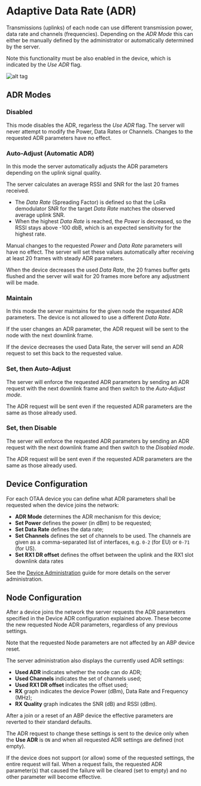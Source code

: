 # Adaptive Data Rate (ADR)

Transmissions (uplinks) of each node can use different transmission power, data
rate and channels (frequencies). Depending on the *ADR Mode* this can either be
manually defined by the administrator or automatically determined by the server.

Note this functionality must be also enabled in the device, which is indicated
by the *Use ADR* flag.

![alt tag](https://raw.githubusercontent.com/gotthardp/lorawan-server/master/doc/images/admin-adr.png)


## ADR Modes

### Disabled

This mode disables the ADR, regarless the *Use ADR* flag. The server will never
attempt to modify the Power, Data Rates or Channels. Changes to the requested
ADR parameters have no effect.

### Auto-Adjust (Automatic ADR)

In this mode the server automatically adjusts the ADR parameters depending on
the uplink signal quality.

The server calculates an average RSSI and SNR for the last 20 frames received.
 * The *Data Rate* (Spreading Factor) is defined so that the LoRa demodulator SNR
   for the target *Data Rate* matches the observed average uplink SNR.
 * When the highest *Data Rate* is reached, the *Power* is decreased, so the
   RSSI stays above -100 dbB, which is an expected sensitivity for the highest rate.

Manual changes to the requested *Power* and *Data Rate* parameters will have no
effect. The server will set these values automatically after receiving at least
20 frames with steady ADR parameters.

When the device decreases the used *Data Rate*, the 20 frames buffer gets flushed
and the server will wait for 20 frames more before any adjustment will be made.

### Maintain

In this mode the server maintains for the given node the requested ADR
parameters. The device is not allowed to use a different *Data Rate*.

If the user changes an ADR parameter, the ADR request will be sent to the node
with the next downlink frame.

If the device decreases the used Data Rate, the server will send an ADR request
to set this back to the requested value.

### Set, then Auto-Adjust

The server will enforce the requested ADR parameters by sending an ADR request
with the next downlink frame and then switch to the *Auto-Adjust mode*.

The ADR request will be sent even if the requested ADR parameters are the same
as those already used.

### Set, then Disable

The server will enforce the requested ADR parameters by sending an ADR request
with the next downlink frame and then switch to the *Disabled mode*.

The ADR request will be sent even if the requested ADR parameters are the same
as those already used.


## Device Configuration

For each OTAA device you can define what ADR parameters shall be requested when
the device joins the network:
 - **ADR Mode** determines the ADR mechanism for this device;
 - **Set Power** defines the power (in dBm) to be requested;
 - **Set Data Rate** defines the data rate;
 - **Set Channels** defines the set of channels to be used. The channels are given
   as a comma-separated list of interfaces, e.g. `0-2` (for EU) or `0-71` (for US).
 - **Set RX1 DR offset** defines the offset between the uplink and the RX1 slot
   downlink data rates

See the [Device Administration](Devices.md) guide for more details on the
server administration.


## Node Configuration

After a device joins the network the server requests the ADR parameters specified
in the Device ADR configuration explained above. These become the new requested
Node ADR parameters, regardless of any previous settings.

Note that the requested Node parameters are not affected by an ABP device reset.

The server administration also displays the currently used ADR settings:
 - **Used ADR** indicates whether the node can do ADR;
 - **Used Channels** indicates the set of channels used;
 - **Used RX1 DR offset** indicates the offset used;
 - **RX** graph indicates the device Power (dBm), Data Rate and Frequency (MHz);
 - **RX Quality** graph indicates the SNR (dB) and RSSI (dBm).

After a join or a reset of an ABP device the effective parameters are reverted to
their standard defaults.

The ADR request to change these settings is sent to the device only when the
**Use ADR** is `ON` and when all requested ADR settings are defined (not empty).

If the device does not support (or allow) some of the requested settings, the
entire request will fail. When a request fails, the requested ADR parameter(s) that
caused the failure will be cleared (set to empty) and no other parameter will become
effective.
